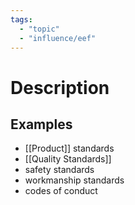 ```yaml
---
tags:
  - "topic"
  - "influence/eef"
---
```

# Description

## Examples
- [[Product]] standards
- [[Quality Standards]]
- safety standards
- workmanship standards
- codes of conduct
